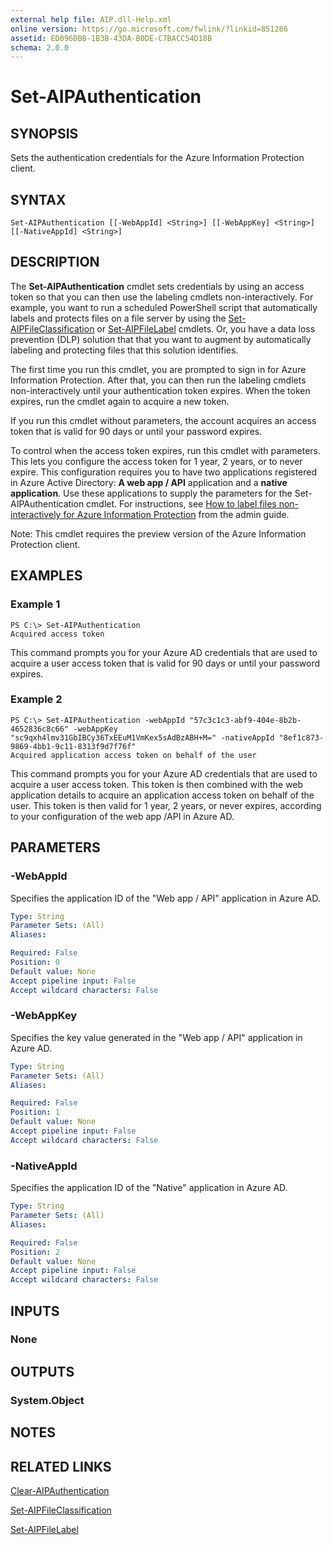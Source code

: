 ```yaml
---
external help file: AIP.dll-Help.xml
online version: https://go.microsoft.com/fwlink/?linkid=851286
assetid: ED096DBB-1B3B-43DA-B0DE-C7BACC54D18B
schema: 2.0.0
---
```


# Set-AIPAuthentication

## SYNOPSIS
Sets the authentication credentials for the Azure Information Protection client.

## SYNTAX

```
Set-AIPAuthentication [[-WebAppId] <String>] [[-WebAppKey] <String>] [[-NativeAppId] <String>]
```

## DESCRIPTION
The **Set-AIPAuthentication** cmdlet sets credentials by using an access token so that you can then use the labeling cmdlets non-interactively. For example, you want to run a scheduled PowerShell script that automatically labels and protects files on a file server by using the [Set-AIPFileClassification](./Set-AIPFileClassification.md) or [Set-AIPFileLabel](./Set-AIPFileLabel.md) cmdlets. Or, you have a data loss prevention (DLP) solution that that you want to augment by automatically labeling and protecting files that this solution identifies. 

The first time you run this cmdlet, you are prompted to sign in for Azure Information Protection. After that, you can then run the labeling cmdlets non-interactively until your authentication token expires. When the token expires, run the cmdlet again to acquire a new token.

If you run this cmdlet without parameters, the account acquires an access token that is valid for 90 days or until your password expires.  

To control when the access token expires, run this cmdlet with parameters. This lets you configure the access token for 1 year, 2 years, or to never expire. This configuration requires you to have two applications registered in Azure Active Directory: **A web app / API** application and a **native application**. Use these applications to supply the parameters for the Set-AIPAuthentication cmdlet. For instructions, see [How to label files non-interactively for Azure Information Protection](https://docs.microsoft.com/information-protection/rms-client/client-admin-guide-powershell#how-to-label-files-non-interactively-for-azure-information-protection) from the admin guide.

Note: This cmdlet requires the preview version of the Azure Information Protection client.

## EXAMPLES

### Example 1
```
PS C:\> Set-AIPAuthentication 
Acquired access token
```

This command prompts you for your Azure AD credentials that are used to acquire a user access token that is valid for 90 days or until your password expires.

### Example 2
```
PS C:\> Set-AIPAuthentication -webAppId "57c3c1c3-abf9-404e-8b2b-4652836c8c66" -webAppKey "sc9qxh4lmv31GbIBCy36TxEEuM1VmKex5sAdBzABH+M=" -nativeAppId "8ef1c873-9869-4bb1-9c11-8313f9d7f76f"
Acquired application access token on behalf of the user
```

This command prompts you for your Azure AD credentials that are used to acquire a user access token. This token is then combined with the web application details to acquire an application access token on behalf of the user. This token is then valid for 1 year, 2 years, or never expires, according to your configuration of the web app /API in Azure AD.

## PARAMETERS

### -WebAppId
Specifies the application ID of the "Web app / API" application in Azure AD.

```yaml
Type: String
Parameter Sets: (All)
Aliases: 

Required: False
Position: 0
Default value: None
Accept pipeline input: False
Accept wildcard characters: False
```

### -WebAppKey
Specifies the key value generated in the "Web app / API" application in Azure AD.

```yaml
Type: String
Parameter Sets: (All)
Aliases: 

Required: False
Position: 1
Default value: None
Accept pipeline input: False
Accept wildcard characters: False
```

### -NativeAppId
Specifies the application ID of the "Native" application in Azure AD.

```yaml
Type: String
Parameter Sets: (All)
Aliases: 

Required: False
Position: 2
Default value: None
Accept pipeline input: False
Accept wildcard characters: False
```

## INPUTS

### None


## OUTPUTS

### System.Object

## NOTES

## RELATED LINKS

[Clear-AIPAuthentication](./Clear-AIPAuthentication.md)

[Set-AIPFileClassification](./Set-AIPFileClassification.md)

[Set-AIPFileLabel](./Set-AIPFileLabel.md)
